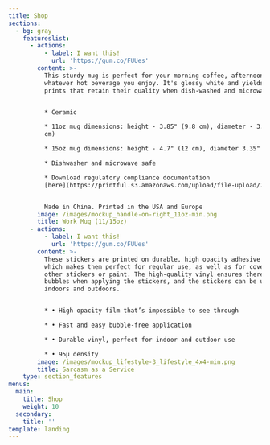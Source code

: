 ```yaml
---
title: Shop
sections:
  - bg: gray
    featureslist:
      - actions:
          - label: I want this!
            url: 'https://gum.co/FUUes'
        content: >-
          This sturdy mug is perfect for your morning coffee, afternoon tea, or
          whatever hot beverage you enjoy. It's glossy white and yields vivid
          prints that retain their quality when dish-washed and microwaved.


          * Ceramic

          * 11oz mug dimensions: height - 3.85" (9.8 cm), diameter - 3.35" (8.5
          cm)

          * 15oz mug dimensions: height - 4.7" (12 cm), diameter 3.35" (8.5 cm)

          * Dishwasher and microwave safe

          * Download regulatory compliance documentation
          [here](https://printful.s3.amazonaws.com/upload/file-upload/70/7013f677066b299d9346c77445f3d701?response-content-disposition=attachment%3B%20filename%3D%22White_mug_reg.zip%22&response-content-type=application%2Fzip&AWSAccessKeyId=AKIAJH7JLGRY6WQHFAZQ&Expires=1700482566&Signature=fIbwqDCFqOD3IQUv3slMBXfcaEY%3D).


          Made in China. Printed in the USA and Europe
        image: /images/mockup_handle-on-right_11oz-min.png
        title: Work Mug (11/15oz)
      - actions:
          - label: I want this!
            url: 'https://gum.co/FUUes'
        content: >-
          These stickers are printed on durable, high opacity adhesive vinyl
          which makes them perfect for regular use, as well as for covering
          other stickers or paint. The high-quality vinyl ensures there are no
          bubbles when applying the stickers, and the stickers can be used both
          indoors and outdoors.


          * • High opacity film that’s impossible to see through

          * • Fast and easy bubble-free application

          * • Durable vinyl, perfect for indoor and outdoor use

          * • 95µ density
        image: /images/mockup_lifestyle-3_lifestyle_4x4-min.png
        title: Sarcasm as a Service
    type: section_features
menus:
  main:
    title: Shop
    weight: 10
  secondary:
    title: ''
template: landing
---
```


